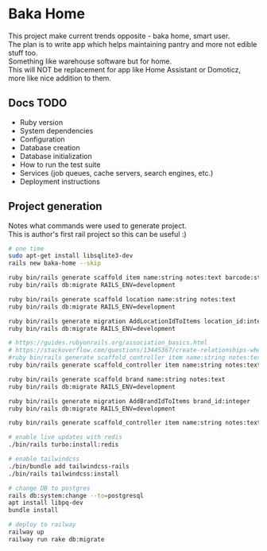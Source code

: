 # Baka Home

This project make current trends opposite - baka home, smart user.  
The plan is to write app which helps maintaining pantry and more not edible stuff too.  
Something like warehouse software but for home.  
This will NOT be replacement for app like Home Assistant or Domoticz, more like nice addition to them.

## Docs TODO

* Ruby version
* System dependencies
* Configuration
* Database creation
* Database initialization
* How to run the test suite
* Services (job queues, cache servers, search engines, etc.)
* Deployment instructions

## Project generation

Notes what commands were used to generate project.  
This is author's first rail project so this can be useful :)

```bash
# one time
sudo apt-get install libsqlite3-dev
rails new baka-home --skip

ruby bin/rails generate scaffold item name:string notes:text barcode:string valid_to:datetime
ruby bin/rails db:migrate RAILS_ENV=development

ruby bin/rails generate scaffold location name:string notes:text
ruby bin/rails db:migrate RAILS_ENV=development

ruby bin/rails generate migration AddLocationIdToItems location_id:integer
ruby bin/rails db:migrate RAILS_ENV=development

# https://guides.rubyonrails.org/association_basics.html
# https://stackoverflow.com/questions/13445367/create-relationships-when-scaffolding
#ruby bin/rails generate scaffold_controller item name:string notes:text barcode:string valid_to:datetime location:references --skip-collision-check
ruby bin/rails generate scaffold_controller item name:string notes:text barcode:string valid_to:datetime location:belongs_to --skip-collision-check

ruby bin/rails generate scaffold brand name:string notes:text
ruby bin/rails db:migrate RAILS_ENV=development

ruby bin/rails generate migration AddBrandIdToItems brand_id:integer
ruby bin/rails db:migrate RAILS_ENV=development

ruby bin/rails generate scaffold_controller item name:string notes:text barcode:string valid_to:datetime location:belongs_to brand:belongs_to --skip-collision-check

# enable live updates with redis
./bin/rails turbo:install:redis

# enable tailwindcss
./bin/bundle add tailwindcss-rails
./bin/rails tailwindcss:install

# change DB to postgres
rails db:system:change --to=postgresql
apt install libpq-dev
bundle install

# deploy to railway
railway up
railway run rake db:migrate
```